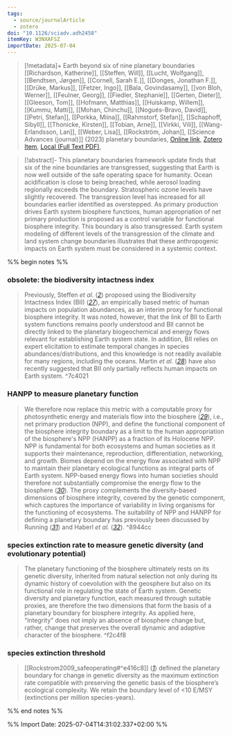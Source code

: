 ```yaml
---
tags:
  - source/journalArticle
  - zotero
doi: "10.1126/sciadv.adh2458"
itemKey: W3NXAFSZ
importDate: 2025-07-04
---
```

>[!metadata]+
> Earth beyond six of nine planetary boundaries
> [[Richardson, Katherine]], [[Steffen, Will]], [[Lucht, Wolfgang]], [[Bendtsen, Jørgen]], [[Cornell, Sarah E.]], [[Donges, Jonathan F.]], [[Drüke, Markus]], [[Fetzer, Ingo]], [[Bala, Govindasamy]], [[von Bloh, Werner]], [[Feulner, Georg]], [[Fiedler, Stephanie]], [[Gerten, Dieter]], [[Gleeson, Tom]], [[Hofmann, Matthias]], [[Huiskamp, Willem]], [[Kummu, Matti]], [[Mohan, Chinchu]], [[Nogués-Bravo, David]], [[Petri, Stefan]], [[Porkka, Miina]], [[Rahmstorf, Stefan]], [[Schaphoff, Sibyll]], [[Thonicke, Kirsten]], [[Tobian, Arne]], [[Virkki, Vili]], [[Wang-Erlandsson, Lan]], [[Weber, Lisa]], [[Rockström, Johan]], 
> [[Science Advances (journal)]] (2023)
> planetary boundaries, 
> [Online link](https://www.science.org/doi/10.1126/sciadv.adh2458), [Zotero Item](zotero://select/library/items/W3NXAFSZ), [Local (Full Text PDF)](file://C:/Users/aburg/Documents/references/zotero/storage/CZXMXEX4/Richardson2023_Earthsix.pdf), 

>[!abstract]-
>This planetary boundaries framework update finds that six of the nine boundaries are transgressed, suggesting that Earth is now well outside of the safe operating space for humanity. Ocean acidification is close to being breached, while aerosol loading regionally exceeds the boundary. Stratospheric ozone levels have slightly recovered. The transgression level has increased for all boundaries earlier identified as overstepped. As primary production drives Earth system biosphere functions, human appropriation of net primary production is proposed as a control variable for functional biosphere integrity. This boundary is also transgressed. Earth system modeling of different levels of the transgression of the climate and land system change boundaries illustrates that these anthropogenic impacts on Earth system must be considered in a systemic context.

%% begin notes %%
### obsolete: the biodiversity intactness index
>Previously, Steffen _et al._ ([_2_](https://www.science.org/doi/10.1126/sciadv.adh2458#core-collateral-R2)) proposed using the Biodiversity Intactness Index (BII) ([_27_](https://www.science.org/doi/10.1126/sciadv.adh2458#core-collateral-R27)), an empirically based metric of human impacts on population abundances, as an interim proxy for functional biosphere integrity. It was noted, however, that the link of BII to Earth system functions remains poorly understood and BII cannot be directly linked to the planetary biogeochemical and energy flows relevant for establishing Earth system state. In addition, BII relies on expert elicitation to estimate temporal changes in species abundances/distributions, and this knowledge is not readily available for many regions, including the oceans. Martin _et al._ ([_28_](https://www.science.org/doi/10.1126/sciadv.adh2458#core-collateral-R28)) have also recently suggested that BII only partially reflects human impacts on Earth system.
^7c4021
### HANPP to measure planetary function
> We therefore now replace this metric with a computable proxy for photosynthetic energy and materials flow into the biosphere ([_29_](https://www.science.org/doi/10.1126/sciadv.adh2458#core-collateral-R29)), i.e., net primary production (NPP), and define the functional component of the biosphere integrity boundary as a limit to the human appropriation of the biosphere's NPP (HANPP) as a fraction of its Holocene NPP. NPP is fundamental for both ecosystems and human societies as it supports their maintenance, reproduction, differentiation, networking, and growth. Biomes depend on the energy flow associated with NPP to maintain their planetary ecological functions as integral parts of Earth system. NPP-based energy flows into human societies should therefore not substantially compromise the energy flow to the biosphere ([_30_](https://www.science.org/doi/10.1126/sciadv.adh2458#core-collateral-R30)). The proxy complements the diversity-based dimensions of biosphere integrity, covered by the genetic component, which captures the importance of variability in living organisms for the functioning of ecosystems. The suitability of NPP and HANPP for defining a planetary boundary has previously been discussed by Running ([_31_](https://www.science.org/doi/10.1126/sciadv.adh2458#core-collateral-R31)) and Haberl _et al._ ([_32_](https://www.science.org/doi/10.1126/sciadv.adh2458#core-collateral-R32)).
^8944cc
### species extinction rate to measure genetic diversity (and evolutionary potential)
> The planetary functioning of the biosphere ultimately rests on its genetic diversity, inherited from natural selection not only during its dynamic history of coevolution with the geosphere but also on its functional role in regulating the state of Earth system. Genetic diversity and planetary function, each measured through suitable proxies, are therefore the two dimensions that form the basis of a planetary boundary for biosphere integrity. As applied here, “integrity” does not imply an absence of biosphere change but, rather, change that preserves the overall dynamic and adaptive character of the biosphere.
^f2c4f8
### species extinction threshold
> [[Rockstrom2009_safeoperating#^e416c8]] ([_1_](https://www.science.org/doi/10.1126/sciadv.adh2458#core-collateral-R1)) defined the planetary boundary for change in genetic diversity as the maximum extinction rate compatible with preserving the genetic basis of the biosphere’s ecological complexity. We retain the boundary level of <10 E/MSY (extinctions per million species-years).


%% end notes %%

%% Import Date: 2025-07-04T14:31:02.337+02:00 %%
